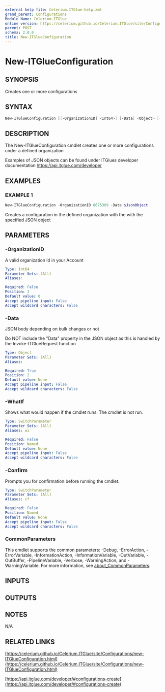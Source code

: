 ```yaml
---
external help file: Celerium.ITGlue-help.xml
grand_parent: Configurations
Module Name: Celerium.ITGlue
online version: https://celerium.github.io/Celerium.ITGlue/site/Configurations/New-ITGlueConfiguration.html
parent: POST
schema: 2.0.0
title: New-ITGlueConfiguration
---
```


# New-ITGlueConfiguration

## SYNOPSIS
Creates one or more configurations

## SYNTAX

```powershell
New-ITGlueConfiguration [[-OrganizationID] <Int64>] [-Data] <Object> [-WhatIf] [-Confirm] [<CommonParameters>]
```

## DESCRIPTION
The New-ITGlueConfiguration cmdlet creates one or more
configurations under a defined organization

Examples of JSON objects can be found under ITGlues developer documentation
    https://api.itglue.com/developer

## EXAMPLES

### EXAMPLE 1
```powershell
New-ITGlueConfiguration -OrganizationID 8675309 -Data $JsonObject
```

Creates a configuration in the defined organization with the
with the specified JSON object

## PARAMETERS

### -OrganizationID
A valid organization Id in your Account

```yaml
Type: Int64
Parameter Sets: (All)
Aliases:

Required: False
Position: 1
Default value: 0
Accept pipeline input: False
Accept wildcard characters: False
```

### -Data
JSON body depending on bulk changes or not

Do NOT include the "Data" property in the JSON object as this is handled
by the Invoke-ITGlueRequest function

```yaml
Type: Object
Parameter Sets: (All)
Aliases:

Required: True
Position: 2
Default value: None
Accept pipeline input: False
Accept wildcard characters: False
```

### -WhatIf
Shows what would happen if the cmdlet runs.
The cmdlet is not run.

```yaml
Type: SwitchParameter
Parameter Sets: (All)
Aliases: wi

Required: False
Position: Named
Default value: None
Accept pipeline input: False
Accept wildcard characters: False
```

### -Confirm
Prompts you for confirmation before running the cmdlet.

```yaml
Type: SwitchParameter
Parameter Sets: (All)
Aliases: cf

Required: False
Position: Named
Default value: None
Accept pipeline input: False
Accept wildcard characters: False
```

### CommonParameters
This cmdlet supports the common parameters: -Debug, -ErrorAction, -ErrorVariable, -InformationAction, -InformationVariable, -OutVariable, -OutBuffer, -PipelineVariable, -Verbose, -WarningAction, and -WarningVariable. For more information, see [about_CommonParameters](http://go.microsoft.com/fwlink/?LinkID=113216).

## INPUTS

## OUTPUTS

## NOTES
N/A

## RELATED LINKS

[https://celerium.github.io/Celerium.ITGlue/site/Configurations/new-ITGlueConfiguration.html](https://celerium.github.io/Celerium.ITGlue/site/Configurations/new-ITGlueConfiguration.html)

[https://api.itglue.com/developer/#configurations-create](https://api.itglue.com/developer/#configurations-create)

